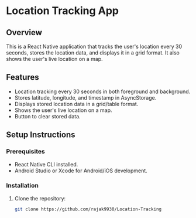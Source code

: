# Location Tracking App

## Overview
This is a React Native application that tracks the user's location every 30 seconds, stores the location data, and displays it in a grid format. It also shows the user's live location on a map.

## Features
- Location tracking every 30 seconds in both foreground and background.
- Stores latitude, longitude, and timestamp in AsyncStorage.
- Displays stored location data in a grid/table format.
- Shows the user's live location on a map.
- Button to clear stored data.

## Setup Instructions

### Prerequisites
- React Native CLI installed.
- Android Studio or Xcode for Android/iOS development.

### Installation
1. Clone the repository:
   ```bash
   git clone https://github.com/rajak9930/Location-Tracking
  